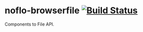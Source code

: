 # noflo-browserfile [![Build Status](https://secure.travis-ci.org/vilson/noflo-browserfile.png?branch=master)](http://travis-ci.org/vilson/noflo-browserfile)

Components to File API.
